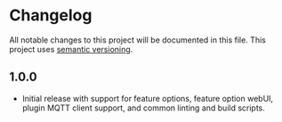 # Changelog

All notable changes to this project will be documented in this file. This project uses [semantic versioning](https://semver.org/).

## 1.0.0
  * Initial release with support for feature options, feature option webUI, plugin MQTT client support, and common linting and build scripts.
